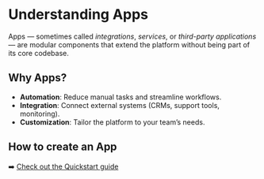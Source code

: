 # Understanding Apps

Apps — sometimes called *integrations*, *services*, or *third-party applications* — are modular components that extend the platform without being part of its core codebase.

## Why Apps?
- **Automation**: Reduce manual tasks and streamline workflows.
- **Integration**: Connect external systems (CRMs, support tools, monitoring).
- **Customization**: Tailor the platform to your team’s needs.

## How to create an App
➡️ [Check out the Quickstart guide](quickstart/quickstart.mdx)
